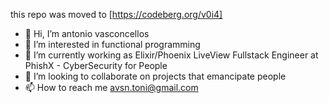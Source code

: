 this repo was moved to [https://codeberg.org/v0i4]



- 👋 Hi, I’m antonio vasconcellos
- 👀 I’m interested in functional programming
- 🌱 I’m currently working as Elixir/Phoenix LiveView Fullstack Engineer at PhishX - CyberSecurity for People
- 💞️ I’m looking to collaborate on projects that emancipate people
- 📫 How to reach me avsn.toni@gmail.com

<!---
v0i4/v0i4 is a ✨ special ✨ repository because its `README.md` (this file) appears on your GitHub profile.
You can click the Preview link to take a look at your changes.
--->
